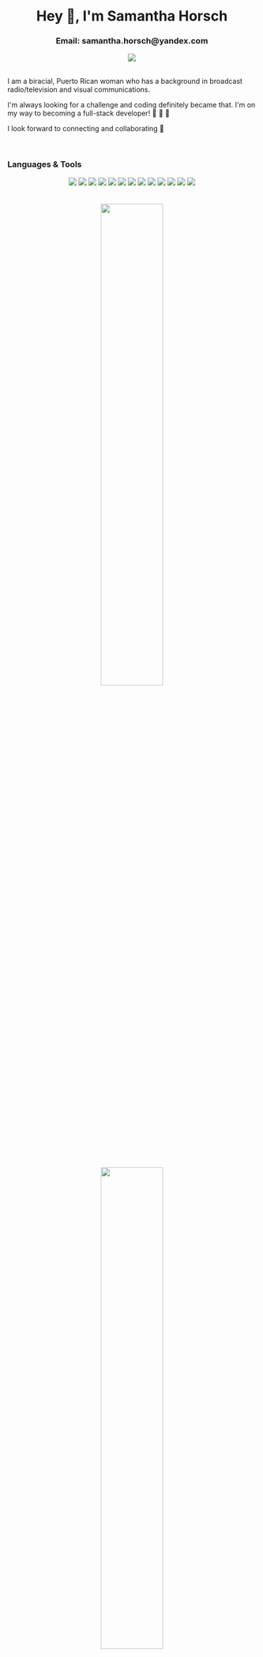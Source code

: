 <div id="header" align="center"> 
  <h1> Hey 👋, I'm Samantha Horsch </> <br/>
  <h3>Email: samantha.horsch@yandex.com</h3>
  <a href="www.linkedin.com/in/samantha-horsch"> <img src="https://img.shields.io/badge/LinkedIn-0077B5?style=for-the-badge&logo=linkedin&logoColor=white" /></a>
  <div>
  <br />
  
<div id="body" align="start">
<p>I am a biracial, Puerto Rican woman who has a background in broadcast radio/television and visual communications.</>

<p> I'm always looking for a challenge and coding definitely became that. I'm on my way to becoming a full-stack developer! 👏 👏 👏 </>

<p> I look forward to connecting and collaborating 🤗 </>
  </div>
<br />

<div id="languages" align="start">
<h3>Languages & Tools</h3>
  <div align="center">
    <img src="https://img.shields.io/badge/html5-%23E34F26.svg?style=for-the-badge&logo=html5&logoColor=white" />
  <img src="https://img.shields.io/badge/JavaScript-323330?style=for-the-badge&logo=javascript&logoColor=F7DF1E" />
  <img src="https://img.shields.io/badge/CSS3-1572B6?style=for-the-badge&logo=css3&logoColor=white" />
  <img src="https://img.shields.io/badge/eslint-3A33D1?style=for-the-badge&logo=eslint&logoColor=white" />
   <img src="https://img.shields.io/badge/prettier-1A2C34?style=for-the-badge&logo=prettier&logoColor=F7BA3E" />
    <img src="https://img.shields.io/badge/MongoDB-%234ea94b.svg?style=for-the-badge&logo=mongodb&logoColor=white" />
    <img src="https://img.shields.io/badge/figma-%23F24E1E.svg?style=for-the-badge&logo=figma&logoColor=white" />
    <img src="https://img.shields.io/badge/express.js-%23404d59.svg?style=for-the-badge&logo=express&logoColor=%2361DAFB" />
    <img src="https://img.shields.io/badge/node.js-6DA55F?style=for-the-badge&logo=node.js&logoColor=white" />
    <img src="https://img.shields.io/badge/react-%2320232a.svg?style=for-the-badge&logo=react&logoColor=%2361DAFB" />
    <img src="https://img.shields.io/badge/React_Router-CA4245?style=for-the-badge&logo=react-router&logoColor=white" />
    <img src="https://img.shields.io/badge/Visual%20Studio%20Code-0078d7.svg?style=for-the-badge&logo=visual-studio-code&logoColor=white" />
    <img src="https://img.shields.io/badge/Postman-FF6C37?style=for-the-badge&logo=postman&logoColor=white" />
  </div>
</div>

<br />
<br />
<div id="charts">
  <img src="https://github-readme-stats.vercel.app/api/top-langs/?username=Samm96&layout=compact&theme=codeSTACKr" width="50%"/>
  <img src="https://github-readme-stats.vercel.app/api?username=Samm96&theme=codeSTACKr" width="50%"/>
  </div>
